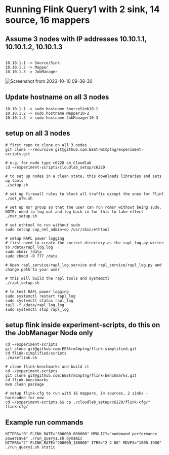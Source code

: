 # Running Flink Query1 with 2 sink, 14 source, 16 mappers

## Assume 3 nodes with IP addresses 10.10.1.1, 10.10.1.2, 10.10.1.3
```

10.10.1.1 -> Source/Sink
10.10.1.2 -> Mapper
10.10.1.3 -> JobManager
```
![Screenshot from 2023-10-10 09-38-30](https://github.com/EEStrmCmptng/experiment-scripts/assets/23284162/60dc741d-0a04-4b32-8b50-5de74d7febaf)

## Update hostname on all 3 nodes
```
10.10.1.1 -> sudo hostname SourceSink10-1
10.10.1.2 -> sudo hostname Mapper10-2
10.10.1.3 -> sudo hostname JobManager10-3
```

## setup on all 3 nodes
```
# first repo to clone on all 3 nodes
git clone --recursive git@github.com:EEStrmCmptng/experiment-scripts.git

# e.g. for node type c6220 on Cloudlab
cd ~/experiment-scripts/cloudlab_setup/c6220

# to set up nodes in a clean state, this downloads libraries and sets up tools
./setup.sh

# set up firewall rules to block all traffic except the ones for Flinl
./set_ufw.sh

# set up msr group so that the user can run rdmsr without being sudo. NOTE: need to log out and log back in for this to take effect
./msr_setup.sh

# set ethtool to run without sudo
sudo setcap cap_net_admin+ep /usr/sbin/ethtool

# setup RAPL power logging
# first need to create the correct directory as the rapl_log.py writes to /data/rapl_log.log
sudo mkdir /data
sudo chmod -R 777 /data

# Open rapl_service/rapl_log.service and rapl_service/rapl_log.py and change path to your user

# this will build the rapl tools and systemctl
./rapl_setup.sh

# to test RAPL power logging
sudo systemctl restart rapl_log
sudo systemctl status rapl_log
tail -f /data/rapl_log.log
sudo systemctl stop rapl_log
```

## setup flink inside experiment-scripts, do this on the JobManager Node only
```
cd ~/experiment-scripts
git clone git@github.com:EEStrmCmptng/flink-simplified.git
cd flink-simplified/scripts
./makeflink.sh

# clone flink-benchmarks and build it
cd ~/experiment-scripts
git clone git@github.com:EEStrmCmptng/flink-benchmarks.git
cd flink-benchmarks
mvn clean package

# setup flink-cfg to run with 16 mappers, 14 sources, 2 sinks - hardcoded for now
cd ~/experiment-scripts && cp ./cloudlab_setup/c6220/flink-cfg/* flink-cfg/
```

## Example run commands
```
NITERS="0" FLINK_RATE="300000_600000" MPOLICY="ondemand performance powersave" ./run_query1.sh dynamic
NITERS="2" FLINK_RATE="200000_180000" ITRS="2 4 80" MDVFS="1800 1900" ./run_query1.sh static
```

